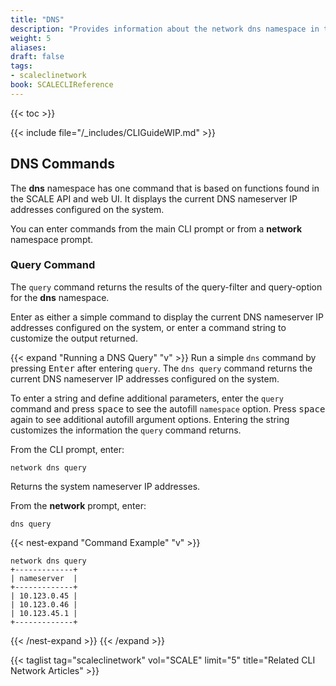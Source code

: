 ```yaml
---
title: "DNS"
description: "Provides information about the network dns namespace in the TrueNAS CLI. Includes command syntax and common commands."
weight: 5
aliases:
draft: false
tags:
- scaleclinetwork
book: SCALECLIReference
---
```


{{< toc >}}

{{< include file="/_includes/CLIGuideWIP.md" >}}

## DNS Commands

The **dns** namespace has one command that is based on functions found in the SCALE API and web UI.
It displays the current DNS nameserver IP addresses configured on the system.

You can enter commands from the main CLI prompt or from a **network** namespace prompt.

### Query Command

The `query` command returns the results of the query-filter and query-option for the **dns** namespace.

Enter as either a simple command to display the current DNS nameserver IP addresses configured on the system, or enter a command string to customize the output returned.

{{< expand "Running a DNS Query" "v" >}}
Run a simple `dns` command by pressing <kbd>Enter</kbd> after entering `query`.
The `dns query` command returns the current DNS nameserver IP addresses configured on the system.

To enter a string and define additional parameters, enter the `query` command and press <kbd>space</kbd> to see the autofill `namespace` option.
Press <kbd>space</kbd> again to see additional autofill argument options.
Entering the string customizes the information the `query` command returns.

From the CLI prompt, enter:

`network dns query`

Returns the system nameserver IP addresses.

From the **network** prompt, enter:

`dns query`

{{< nest-expand "Command Example" "v" >}}
```
network dns query
+-------------+
| nameserver  |
+-------------+
| 10.123.0.45 |
| 10.123.0.46 |
| 10.123.45.1 |
+-------------+
```
{{< /nest-expand >}}
{{< /expand >}}

{{< taglist tag="scaleclinetwork" vol="SCALE" limit="5" title="Related CLI Network Articles" >}}
